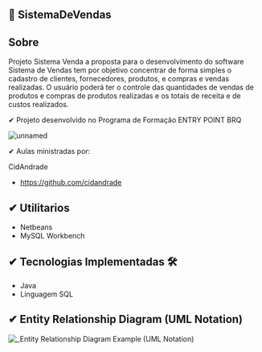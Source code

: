 ## 📍 SistemaDeVendas

## Sobre

Projeto Sistema Venda a proposta para o desenvolvimento do software Sistema de Vendas tem por objetivo concentrar de forma simples o cadastro de clientes, fornecedores, produtos, e compras e vendas realizadas. O usuário poderá ter o controle das quantidades de vendas de produtos e compras de produtos realizadas e os totais de receita e de custos realizados.

✔ Projeto desenvolvido no Programa de Formação ENTRY POINT BRQ

![unnamed](https://user-images.githubusercontent.com/82888848/191596328-e1273448-558c-4e59-8954-597b1bd762f9.png)

✔ Aulas ministradas por: 

CidAndrade
- https://github.com/cidandrade

## ✔ Utilitarios

- Netbeans
- MySQL Workbench

## ✔ Tecnologias Implementadas 🛠

- Java
- Linguagem SQL


## ✔ Entity Relationship Diagram (UML Notation)

![_Entity Relationship Diagram Example (UML Notation)](https://user-images.githubusercontent.com/82888848/192935383-80efcfd9-6d81-48c8-8f3d-62a5d305a649.png)







